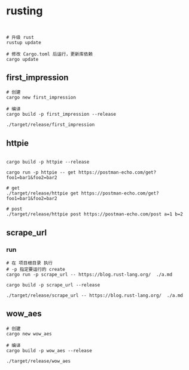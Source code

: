 # rusting

## 


```shell

# 升级 rust
rustup update

# 修改 Cargo.toml 后运行，更新库依赖
cargo update

```



## first_impression

```shell
# 创建
cargo new first_impression

# 编译
cargo build -p first_impression --release

./target/release/first_impression
```

## httpie
```shell

cargo build -p httpie --release

cargo run -p httpie -- get https://postman-echo.com/get?foo1=bar1&foo2=bar2

# get
./target/release/httpie get https://postman-echo.com/get?foo1=bar1&foo2=bar2

# post
./target/release/httpie post https://postman-echo.com/post a=1 b=2
```

## scrape_url

### run
```shell
# 在 项目根目录 执行
# -p 指定要运行的 create
cargo run -p scrape_url -- https://blog.rust-lang.org/  ./a.md

cargo build -p scrape_url --release

./target/release/scrape_url -- https://blog.rust-lang.org/  ./a.md
```


## wow_aes

```shell
# 创建
cargo new wow_aes

# 编译
cargo build -p wow_aes --release

./target/release/wow_aes
```
